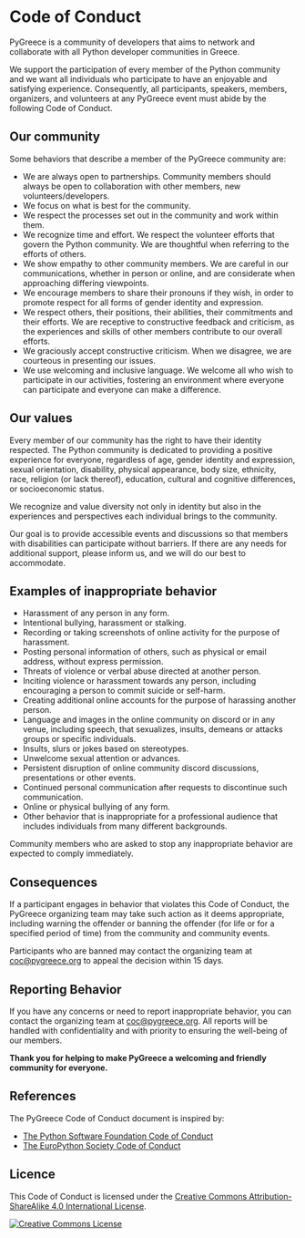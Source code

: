 # Code of Conduct

PyGreece is a community of developers that aims to network and collaborate with all Python
developer communities in Greece.

We support the participation of every member of the Python community and we want all
individuals who participate to have an enjoyable and satisfying experience. Consequently,
all participants, speakers, members, organizers, and volunteers at any PyGreece event must
abide by the following Code of Conduct.

## Our community

Some behaviors that describe a member of the PyGreece community are:

- We are always open to partnerships. Community members should always be open to
    collaboration with other members, new volunteers/developers.
- We focus on what is best for the community.
- We respect the processes set out in the community and work within them.
- We recognize time and effort. We respect the volunteer efforts that govern the Python
    community. We are thoughtful when referring to the efforts of others.
- We show empathy to other community members. We are careful in our communications,
    whether in person or online, and are considerate when approaching differing
    viewpoints.
- We encourage members to share their pronouns if they wish, in order to promote respect for all forms of gender identity and expression.
- We respect others, their positions, their abilities, their commitments and their
    efforts. We are receptive to constructive feedback and criticism, as the experiences
    and skills of other members contribute to our overall efforts.
- We graciously accept constructive criticism. When we disagree, we are courteous in
    presenting our issues.
- We use welcoming and inclusive language. We welcome all who wish to participate in our
    activities, fostering an environment where everyone can participate and everyone can
    make a difference.

## Our values

Every member of our community has the right to have their identity respected. The Python
community is dedicated to providing a positive experience for everyone, regardless of age,
gender identity and expression, sexual orientation, disability, physical appearance, body
size, ethnicity, race, religion (or lack thereof), education, cultural and cognitive
differences, or socioeconomic status.

We recognize and value diversity not only in identity but also in the experiences and perspectives each individual brings to the community. 

Our goal is to provide accessible events and discussions so that members with disabilities can participate without barriers. If there are any needs for additional support, please inform us, and we will do our best to accommodate.

## Examples of inappropriate behavior

- Harassment of any person in any form.
- Intentional bullying, harassment or stalking.
- Recording or taking screenshots of online activity for the purpose of harassment.
- Posting personal information of others, such as physical or email address, without
    express permission.
- Threats of violence or verbal abuse directed at another person.
- Inciting violence or harassment towards any person, including encouraging a person to
    commit suicide or self-harm.
- Creating additional online accounts for the purpose of harassing another person.
- Language and images in the online community on discord or in any venue, including
    speech, that sexualizes, insults, demeans or attacks groups or specific individuals.
- Insults, slurs or jokes based on stereotypes.
- Unwelcome sexual attention or advances.
- Persistent disruption of online community discord discussions, presentations or other
    events.
- Continued personal communication after requests to discontinue such communication.
- Online or physical bullying of any form.
- Other behavior that is inappropriate for a professional audience that includes
    individuals from many different backgrounds.

Community members who are asked to stop any inappropriate behavior are expected to comply
immediately.

## Consequences

If a participant engages in behavior that violates this Code of Conduct, the PyGreece
organizing team may take such action as it deems appropriate, including warning the
offender or banning the offender (for life or for a specified period of time) from the
community and community events.

Participants who are banned may contact the organizing team at [coc@pygreece.org](mailto:coc@pygreece.org) to appeal the decision within 15 days.

## Reporting Behavior

If you have any concerns or need to report inappropriate behavior, you can contact the organizing team at [coc@pygreece.org](mailto:coc@pygreece.org). All reports will be handled with confidentiality and with priority to ensuring the well-being of our members.

**Thank you for helping to make PyGreece a welcoming and friendly community for
everyone.**

## References

The PyGreece Code of Conduct document is inspired by:

- [The Python Software Foundation Code of Conduct](https://policies.python.org/python.org/code-of-conduct)
- [The EuroPython Society Code of Conduct](https://www.europython-society.org/coc/)

## Licence

This Code of Conduct is licensed under the
[Creative Commons Attribution-ShareAlike 4.0 International License](https://creativecommons.org/licenses/by-sa/4.0/).

[![Creative Commons License](https://licensebuttons.net/l/by-sa/3.0/88x31.png)](http://creativecommons.org/licenses/by-sa/4.0/)
